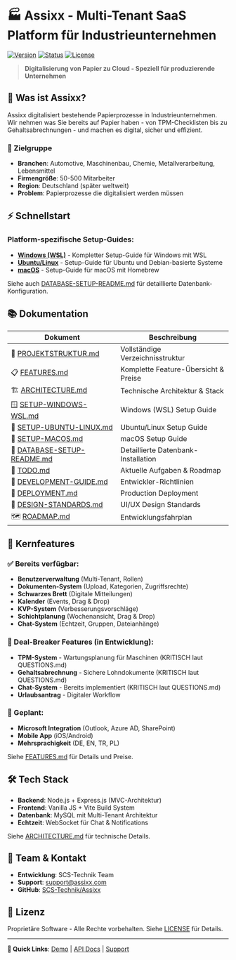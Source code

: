 # 🏭 Assixx - Multi-Tenant SaaS Platform für Industrieunternehmen

[![Version](https://img.shields.io/badge/Version-2025.1-blue.svg)](https://github.com/SCS-Technik/Assixx)
[![Status](https://img.shields.io/badge/Status-Beta%20Ready-yellow.svg)](https://github.com/SCS-Technik/Assixx)
[![License](https://img.shields.io/badge/License-Proprietary-red.svg)](./LICENSE)

> **Digitalisierung von Papier zu Cloud - Speziell für produzierende Unternehmen**

## 🚀 Was ist Assixx?

Assixx digitalisiert bestehende Papierprozesse in Industrieunternehmen. Wir nehmen was Sie bereits auf Papier haben - von TPM-Checklisten bis zu Gehaltsabrechnungen - und machen es digital, sicher und effizient. 

### 🎯 Zielgruppe
- **Branchen**: Automotive, Maschinenbau, Chemie, Metallverarbeitung, Lebensmittel
- **Firmengröße**: 50-500 Mitarbeiter
- **Region**: Deutschland (später weltweit)
- **Problem**: Papierprozesse die digitalisiert werden müssen

## ⚡ Schnellstart

### Platform-spezifische Setup-Guides:

- **[Windows (WSL)](./SETUP-WINDOWS-WSL.md)** - Kompletter Setup-Guide für Windows mit WSL
- **[Ubuntu/Linux](./SETUP-UBUNTU-LINUX.md)** - Setup-Guide für Ubuntu und Debian-basierte Systeme
- **[macOS](./SETUP-MACOS.md)** - Setup-Guide für macOS mit Homebrew

Siehe auch [DATABASE-SETUP-README.md](./DATABASE-SETUP-README.md) für detaillierte Datenbank-Konfiguration.

## 📚 Dokumentation

| Dokument                                                  | Beschreibung                         |
| --------------------------------------------------------- | ------------------------------------ |
| 📁 [PROJEKTSTRUKTUR.md](./PROJEKTSTRUKTUR.md)             | Vollständige Verzeichnisstruktur     |
| 📋 [FEATURES.md](./FEATURES.md)                           | Komplette Feature-Übersicht & Preise |
| 🏗️ [ARCHITECTURE.md](./ARCHITECTURE.md)                   | Technische Architektur & Stack       |
| 🪟 [SETUP-WINDOWS-WSL.md](./SETUP-WINDOWS-WSL.md)         | Windows (WSL) Setup Guide            |
| 🐧 [SETUP-UBUNTU-LINUX.md](./SETUP-UBUNTU-LINUX.md)       | Ubuntu/Linux Setup Guide             |
| 🍎 [SETUP-MACOS.md](./SETUP-MACOS.md)                     | macOS Setup Guide                    |
| 💾 [DATABASE-SETUP-README.md](./DATABASE-SETUP-README.md) | Detaillierte Datenbank-Installation  |
| 📝 [TODO.md](./TODO.md)                                   | Aktuelle Aufgaben & Roadmap          |
| 🔧 [DEVELOPMENT-GUIDE.md](./DEVELOPMENT-GUIDE.md)         | Entwickler-Richtlinien               |
| 🚢 [DEPLOYMENT.md](./DEPLOYMENT.md)                       | Production Deployment                |
| 🎨 [DESIGN-STANDARDS.md](./DESIGN-STANDARDS.md)           | UI/UX Design Standards               |
| 🗺️ [ROADMAP.md](./ROADMAP.md)                             | Entwicklungsfahrplan                 |

## 🎯 Kernfeatures

### ✅ Bereits verfügbar:
- **Benutzerverwaltung** (Multi-Tenant, Rollen)
- **Dokumenten-System** (Upload, Kategorien, Zugriffsrechte)
- **Schwarzes Brett** (Digitale Mitteilungen)
- **Kalender** (Events, Drag & Drop)
- **KVP-System** (Verbesserungsvorschläge)
- **Schichtplanung** (Wochenansicht, Drag & Drop)
- **Chat-System** (Echtzeit, Gruppen, Dateianhänge)

### 🚨 Deal-Breaker Features (in Entwicklung):
- **TPM-System** - Wartungsplanung für Maschinen (KRITISCH laut QUESTIONS.md)
- **Gehaltsabrechnung** - Sichere Lohndokumente (KRITISCH laut QUESTIONS.md)
- **Chat-System** - Bereits implementiert (KRITISCH laut QUESTIONS.md)
- **Urlaubsantrag** - Digitaler Workflow

### 🔮 Geplant:
- **Microsoft Integration** (Outlook, Azure AD, SharePoint)
- **Mobile App** (iOS/Android)
- **Mehrsprachigkeit** (DE, EN, TR, PL)

Siehe [FEATURES.md](./FEATURES.md) für Details und Preise.

## 🛠️ Tech Stack

- **Backend**: Node.js + Express.js (MVC-Architektur)
- **Frontend**: Vanilla JS + Vite Build System
- **Datenbank**: MySQL mit Multi-Tenant Architektur
- **Echtzeit**: WebSocket für Chat & Notifications

Siehe [ARCHITECTURE.md](./ARCHITECTURE.md) für technische Details.

## 👥 Team & Kontakt

- **Entwicklung**: SCS-Technik Team
- **Support**: support@assixx.com
- **GitHub**: [SCS-Technik/Assixx](https://github.com/SCS-Technik/Assixx)

## 📄 Lizenz

Proprietäre Software - Alle Rechte vorbehalten. Siehe [LICENSE](./LICENSE) für Details.

---

**🔗 Quick Links**: [Demo](http://localhost:3000) | [API Docs](./server/API-TEST-README.md) | [Support](./TROUBLESHOOTING.md)

